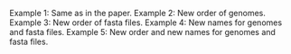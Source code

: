 Example 1: Same as in the paper.
Example 2: New order of genomes.
Example 3: New order of fasta files.
Example 4: New names for genomes and fasta files.
Example 5: New order and new names for genomes and fasta files.
